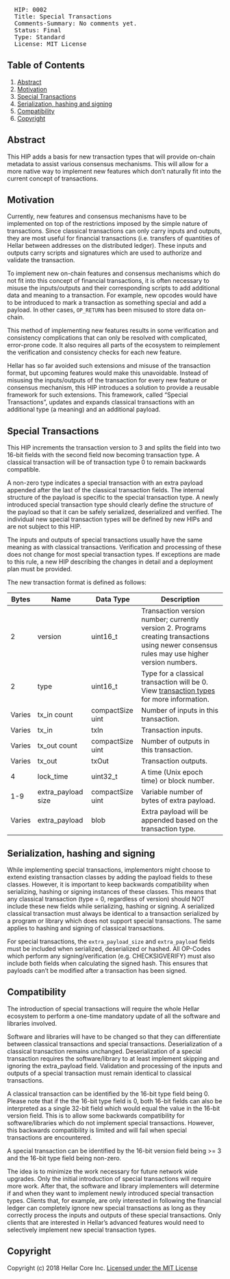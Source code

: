 <pre>
  HIP: 0002
  Title: Special Transactions
  Comments-Summary: No comments yet.
  Status: Final
  Type: Standard
  License: MIT License
</pre>

## Table of Contents

1. [Abstract](#abstract)
1. [Motivation](#motivation)
1. [Special Transactions](#special-transactions)
1. [Serialization, hashing and signing](#serialization-hashing-and-signing)
1. [Compatibility](#compatibility)
1. [Copyright](#copyright)

## Abstract

This HIP adds a basis for new transaction types that will provide on-chain metadata to assist various consensus mechanisms. This will allow for a more native way to implement new features which don’t naturally fit into the current concept of transactions.

## Motivation

Currently, new features and consensus mechanisms have to be implemented on top of the restrictions imposed by the simple nature of transactions. Since classical transactions can only carry inputs and outputs, they are most useful for financial transactions (i.e. transfers of quantities of Hellar between addresses on the distributed ledger). These inputs and outputs carry scripts and signatures which are used to authorize and validate the transaction.

To implement new on-chain features and consensus mechanisms which do not fit into this concept of financial transactions, it is often necessary to misuse the inputs/outputs and their corresponding scripts to add additional data and meaning to a transaction. For example, new opcodes would have to be introduced to mark a transaction as something special and add a payload. In other cases, `OP_RETURN` has been misused to store data on-chain.

This method of implementing new features results in some verification and consistency complications that can only be resolved with complicated, error-prone code. It also requires all parts of the ecosystem to reimplement the verification and consistency checks for each new feature.

Hellar has so far avoided such extensions and misuse of the transaction format, but upcoming features would make this unavoidable. Instead of misusing the inputs/outputs of the transaction for every new feature or consensus mechanism, this HIP introduces a solution to provide a reusable framework for such extensions. This framework, called “Special Transactions”, updates and expands classical transactions with an additional type (a meaning) and an additional payload.

## Special Transactions

This HIP increments the transaction version to 3 and splits the field into two 16-bit fields with the second field now becoming transaction type. A classical transaction will be of transaction type 0 to remain backwards compatible.

A non-zero type indicates a special transaction with an extra payload appended after the last of the classical transaction fields. The internal structure of the payload is specific to the special transaction type. A newly introduced special transaction type should clearly define the structure of the payload so that it can be safely serialized, deserialized and verified. The individual new special transaction types will be defined by new HIPs and are not subject to this HIP.

The inputs and outputs of special transactions usually have the same meaning as with classical transactions. Verification and processing of these does not change for most special transaction types. If exceptions are made to this rule, a new HIP describing the changes in detail and a deployment plan must be provided.

The new transaction format is defined as follows:

| Bytes | Name | Data Type | Description |
| ----- | ---- | --------- | ----------- |
| 2 | version | uint16_t | Transaction version number; currently version 2. Programs creating transactions using newer consensus rules may use higher version numbers. |
| 2 | type | uint16_t | Type for a classical transaction will be 0. View [transaction types](dip-0002/special-transactions.md) for more information. |
| Varies | tx_in count | compactSize uint | Number of inputs in this transaction. |
| Varies | tx_in | txIn | Transaction inputs. |
| Varies | tx_out count | compactSize uint | Number of outputs in this transaction. |
| Varies | tx_out | txOut | Transaction outputs. |
| 4 | lock_time | uint32_t | A time (Unix epoch time) or block number. |
| 1-9 | extra_payload size | compactSize uint | Variable number of bytes of extra payload. |
| Varies | extra_payload | blob | Extra payload will be appended based on the transaction type. |

## Serialization, hashing and signing

While implementing special transactions, implementors might choose to extend existing transaction classes by adding the payload
fields to these classes. However, it is important to keep backwards compatibility when serializing, hashing or signing
instances of these classes. This means that any classical transaction (type = 0, regardless of version) should NOT include
these new fields while serializing, hashing or signing. A serialized classical transaction must always be identical
to a transaction serialized by a program or library which does not support special transactions. The same applies to
hashing and signing of classical transactions.

For special transactions, the `extra_payload_size` and `extra_payload` fields must be included when serialized, deserialized or hashed.
All OP-Codes which perform any signing/verification (e.g. CHECKSIGVERIFY) must also include both fields when calculating the signed hash.
This ensures that payloads can’t be modified after a transaction has been signed.

## Compatibility

The introduction of special transactions will require the whole Hellar ecosystem to perform a one-time mandatory update of all the software and libraries involved.

Software and libraries will have to be changed so that they can differentiate between classical transactions and special transactions. Deserialization of a classical transaction remains unchanged. Deserialization of a special transaction requires the software/library to at least implement skipping and ignoring the extra_payload field. Validation and processing of the inputs and outputs of a special transaction must remain identical to classical transactions.

A classical transaction can be identified by the 16-bit type field being 0. Please note that if the the 16-bit type field is 0, both 16-bit fields can also be interpreted as a single 32-bit field which would equal the value in the 16-bit version field. This is to allow some backwards compatibility for software/libraries which do not implement special transactions. However, this backwards compatibility is limited and will fail when special transactions are encountered.

A special transaction can be identified by the 16-bit version field being >= 3 and the 16-bit type field being non-zero.

The idea is to minimize the work necessary for future network wide upgrades. Only the initial introduction of special transactions will require more work. After that, the software and library implementers will determine if and when they want to implement newly introduced special transaction types. Clients that, for example, are only interested in following the financial ledger can completely ignore new special transactions as long as they correctly process the inputs and outputs of these special transactions. Only clients that are interested in Hellar’s advanced features would need to selectively implement new special transaction types.

## Copyright

Copyright (c) 2018 Hellar Core Inc. [Licensed under the MIT License](https://opensource.org/licenses/MIT)
